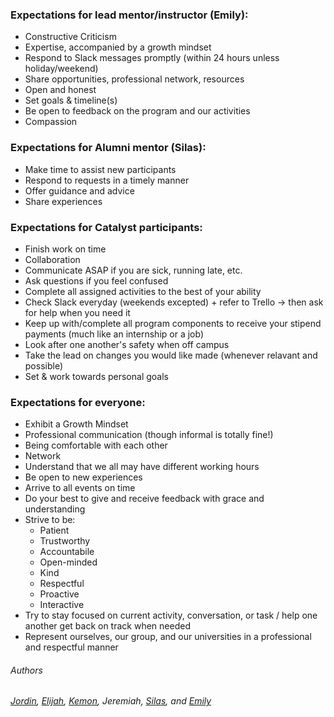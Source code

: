 ### Expectations for lead mentor/instructor (Emily):
- Constructive Criticism
- Expertise, accompanied by a growth mindset
- Respond to Slack messages promptly (within 24 hours unless holiday/weekend)
- Share opportunities, professional network, resources
- Open and honest
- Set goals & timeline(s)
- Be open to feedback on the program and our activities
- Compassion
    
### Expectations for Alumni mentor (Silas):
- Make time to assist new participants
- Respond to requests in a timely manner
- Offer guidance and advice
- Share experiences
    
### Expectations for Catalyst participants:
- Finish work on time
- Collaboration
- Communicate ASAP if you are sick, running late, etc.
- Ask questions if you feel confused
- Complete all assigned activities to the best of your ability
- Check Slack everyday (weekends excepted) + refer to Trello → then ask for help when you need it
- Keep up with/complete all program components to receive your stipend payments (much like an internship or a job)
- Look after one another's safety when off campus
- Take the lead on changes you would like made (whenever relavant and possible)
- Set & work towards personal goals
    
### Expectations for everyone:
- Exhibit a Growth Mindset
- Professional communication (though informal is totally fine!)
- Being comfortable with each other
- Network
- Understand that we all may have different working hours
- Be open to new experiences
- Arrive to all events on time
- Do your best to give and receive feedback with grace and understanding
- Strive to be:
    - Patient
    - Trustworthy 
    - Accountabile
    - Open-minded
    - Kind
    - Respectful
    - Proactive
    - Interactive
 - Try to stay focused on current activity, conversation, or task / help one another get back on track when needed
- Represent ourselves, our group, and our universities in a professional and respectful manner


###### Authors
*[Jordin](https://github.com/Jordin221), [Elijah](https://github.com/Wavyeli32/), [Kemon](https://github.com/klbynum), Jeremiah, [Silas](http://github.com/SilasVM), and [Emily](http://github.com/emmet0r)*
